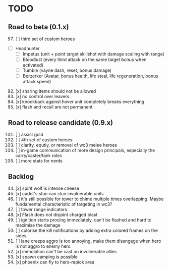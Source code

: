 # TODO

## Road to beta (0.1.x)

57. [ ] third set of custom heroes
  - [ ] Headhunter
    * [ ] Impetus (unit + point target skillshot with damage scaling with range)
    * [ ] Bloodlust (every third attack on the same target bonus when activated)
    * [ ] Tumble (vayne dash, reset, bonus damage)
    * [ ] Berzerker (Avatar, bonus health, life steal, life regeneration, bonus attack speed)
82. [x] sharing items should not be allowed
88. [x] no control over leavers
110. [x] knockback against hover unit completely breaks everything
113. [x] flash and recall are not permanent


## Road to release candidate (0.9.x)

101. [ ] assist gold
102. [ ] 4th set of custom heroes
103. [ ] clarity, equtiy, or removal of wc3 melee heroes
104. [ ] in-game communication of more design principals, especially the carry/caster/tank roles
105. [ ] more stats for nerds

## Backlog

44. [x] spirit wolf is intense cheese
83. [x] cadet's stun can stun invulnerable units
90. [ ] it's still possible for tower to chime multiple times overlapping. Maybe fundamental characteristic of targeting in wc3?
95. [ ] tower range indicators
98. [x] Flash does not disjoint charged blast
99. [ ] ignition starts procing immediately, can't be flashed and hard to maximise the damage
106. [ ] colorise the kill notifications by adding extra colored frames on the sides
111. [ ] lane creeps aggro is too annoying, make them disengage when hero is not aggro to enemy hero
114. [x] immolation can't be cast on invulnerable allies
115. [x] spawn camping is possible
116. [x] phoenix can fly to hero-repick area

